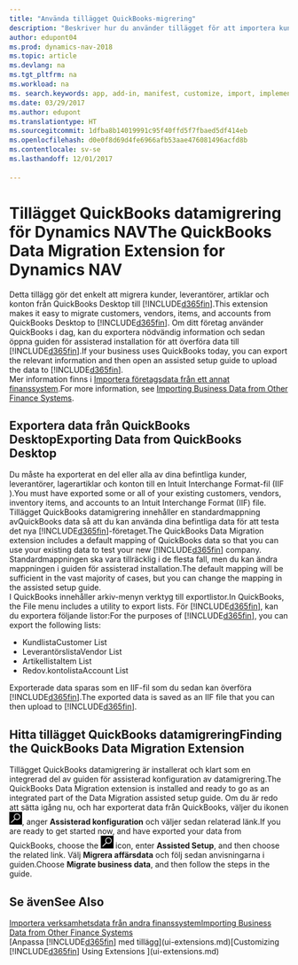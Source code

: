 ```yaml
---
title: "Använda tillägget QuickBooks-migrering"
description: "Beskriver hur du använder tillägget för att importera kunder, leverantörer, artiklar och konton från QuickBooks Desktop till Dynamics NAV."
author: edupont04
ms.prod: dynamics-nav-2018
ms.topic: article
ms.devlang: na
ms.tgt_pltfrm: na
ms.workload: na
ms. search.keywords: app, add-in, manifest, customize, import, implement
ms.date: 03/29/2017
ms.author: edupont
ms.translationtype: HT
ms.sourcegitcommit: 1dfba8b14019991c95f40ffd5f7fbaed5df414eb
ms.openlocfilehash: d0e0f8d69d4fe6966afb53aae476081496acfd8b
ms.contentlocale: sv-se
ms.lasthandoff: 12/01/2017

---
```

# <a name="the-quickbooks-data-migration-extension-for-dynamics-nav"></a><span data-ttu-id="cd481-103">Tillägget QuickBooks datamigrering för Dynamics NAV</span><span class="sxs-lookup"><span data-stu-id="cd481-103">The QuickBooks Data Migration Extension for Dynamics NAV</span></span>
<span data-ttu-id="cd481-104">Detta tillägg gör det enkelt att migrera kunder, leverantörer, artiklar och konton från QuickBooks Desktop till [!INCLUDE[d365fin](includes/d365fin_md.md)].</span><span class="sxs-lookup"><span data-stu-id="cd481-104">This extension makes it easy to migrate customers, vendors, items, and accounts from QuickBooks Desktop to [!INCLUDE[d365fin](includes/d365fin_md.md)].</span></span> <span data-ttu-id="cd481-105">Om ditt företag använder QuickBooks i dag, kan du exportera nödvändig information och sedan öppna guiden för assisterad installation för att överföra data till [!INCLUDE[d365fin](includes/d365fin_md.md)].</span><span class="sxs-lookup"><span data-stu-id="cd481-105">If your business uses QuickBooks today, you can export the relevant information and then open an assisted setup guide to upload the data to [!INCLUDE[d365fin](includes/d365fin_md.md)].</span></span>  
<span data-ttu-id="cd481-106">Mer information finns i [Importera företagsdata från ett annat finanssystem](upload-data.md).</span><span class="sxs-lookup"><span data-stu-id="cd481-106">For more information, see [Importing Business Data from Other Finance Systems](upload-data.md).</span></span>

## <a name="exporting-data-from-quickbooks-desktop"></a><span data-ttu-id="cd481-107">Exportera data från QuickBooks Desktop</span><span class="sxs-lookup"><span data-stu-id="cd481-107">Exporting Data from QuickBooks Desktop</span></span>
<span data-ttu-id="cd481-108">Du måste ha exporterat en del eller alla av dina befintliga kunder, leverantörer, lagerartiklar och konton till en Intuit Interchange Format-fil (IIF ).</span><span class="sxs-lookup"><span data-stu-id="cd481-108">You must have exported some or all of your existing customers, vendors, inventory items, and accounts to an Intuit Interchange Format (IIF) file.</span></span> <span data-ttu-id="cd481-109">Tillägget QuickBooks datamigrering innehåller en standardmappning avQuickBooks data så att du kan använda dina befintliga data för att testa det nya [!INCLUDE[d365fin](includes/d365fin_md.md)]-företaget.</span><span class="sxs-lookup"><span data-stu-id="cd481-109">The QuickBooks Data Migration extension includes a default mapping of QuickBooks data so that you can use your existing data to test your new [!INCLUDE[d365fin](includes/d365fin_md.md)] company.</span></span> <span data-ttu-id="cd481-110">Standardmappningen ska vara tillräcklig i de flesta fall, men du kan ändra mappningen i guiden för assisterad installation.</span><span class="sxs-lookup"><span data-stu-id="cd481-110">The default mapping will be sufficient in the vast majority of cases, but you can change the mapping in the assisted setup guide.</span></span>  
<span data-ttu-id="cd481-111">I QuickBooks innehåller arkiv-menyn verktyg till exportlistor.</span><span class="sxs-lookup"><span data-stu-id="cd481-111">In QuickBooks, the File menu includes a utility to export lists.</span></span> <span data-ttu-id="cd481-112">För [!INCLUDE[d365fin](includes/d365fin_md.md)], kan du exportera följande listor:</span><span class="sxs-lookup"><span data-stu-id="cd481-112">For the purposes of [!INCLUDE[d365fin](includes/d365fin_md.md)], you can export the following lists:</span></span>

* <span data-ttu-id="cd481-113">Kundlista</span><span class="sxs-lookup"><span data-stu-id="cd481-113">Customer List</span></span>  
* <span data-ttu-id="cd481-114">Leverantörslista</span><span class="sxs-lookup"><span data-stu-id="cd481-114">Vendor List</span></span>  
* <span data-ttu-id="cd481-115">Artikellista</span><span class="sxs-lookup"><span data-stu-id="cd481-115">Item List</span></span>  
* <span data-ttu-id="cd481-116">Redov.kontolista</span><span class="sxs-lookup"><span data-stu-id="cd481-116">Account List</span></span>  

<span data-ttu-id="cd481-117">Exporterade data sparas som en IIF-fil som du sedan kan överföra [!INCLUDE[d365fin](includes/d365fin_md.md)].</span><span class="sxs-lookup"><span data-stu-id="cd481-117">The exported data is saved as an IIF file that you can then upload to [!INCLUDE[d365fin](includes/d365fin_md.md)].</span></span>

## <a name="finding-the-quickbooks-data-migration-extension"></a><span data-ttu-id="cd481-118">Hitta tillägget QuickBooks datamigrering</span><span class="sxs-lookup"><span data-stu-id="cd481-118">Finding the QuickBooks Data Migration Extension</span></span>
<span data-ttu-id="cd481-119">Tillägget QuickBooks datamigrering är installerat och klart som en integrerad del av guiden för assisterad konfiguration av datamigrering.</span><span class="sxs-lookup"><span data-stu-id="cd481-119">The QuickBooks Data Migration extension is installed and ready to go as an integrated part of the Data Migration assisted setup guide.</span></span> <span data-ttu-id="cd481-120">Om du är redo att sätta igång nu, och har exporterat data från QuickBooks, väljer du ikonen ![Sök efter sidan eller rapporten](media/ui-search/search_small.png "Sök efter sidan eller rapporten"), anger **Assisterad konfiguration** och väljer sedan relaterad länk.</span><span class="sxs-lookup"><span data-stu-id="cd481-120">If you are ready to get started now, and have exported your data from QuickBooks, choose the ![Search for Page or Report](media/ui-search/search_small.png "Search for Page or Report icon") icon, enter **Assisted Setup**, and then choose the related link.</span></span> <span data-ttu-id="cd481-121">Välj **Migrera affärsdata** och följ sedan anvisningarna i guiden.</span><span class="sxs-lookup"><span data-stu-id="cd481-121">Choose **Migrate business data**, and then follow the steps in the guide.</span></span>  

## <a name="see-also"></a><span data-ttu-id="cd481-122">Se även</span><span class="sxs-lookup"><span data-stu-id="cd481-122">See Also</span></span>
[<span data-ttu-id="cd481-123">Importera verksamhetsdata från andra finanssystem</span><span class="sxs-lookup"><span data-stu-id="cd481-123">Importing Business Data from Other Finance Systems</span></span>](upload-data.md)  
<span data-ttu-id="cd481-124">[Anpassa [!INCLUDE[d365fin](includes/d365fin_md.md)] med tillägg](ui-extensions.md)</span><span class="sxs-lookup"><span data-stu-id="cd481-124">[Customizing [!INCLUDE[d365fin](includes/d365fin_md.md)] Using Extensions ](ui-extensions.md)</span></span>  

